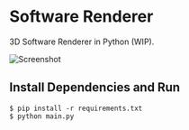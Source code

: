 # Software Renderer

3D Software Renderer in Python (WIP).

![Screenshot](http://screenclippr.com/lal6N/#.png)

## Install Dependencies and Run

```
$ pip install -r requirements.txt
$ python main.py

```